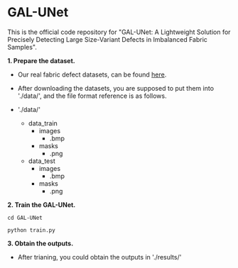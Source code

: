 # GAL-UNet
This is the official code repository for "GAL-UNet: A Lightweight Solution for Precisely Detecting Large Size-Variant Defects in Imbalanced Fabric Samples".

**1. Prepare the dataset.**

- Our real fabric defect datasets, can be found [here](https://pan.baidu.com/s/1TVPcnBtS_1hciz5GpxNRdw?pwd=b3ap).

- After downloading the datasets, you are supposed to put them into './data/', and the file format reference is as follows.

- './data/'
  - data_train
    - images
      - .bmp
    - masks
      - .png
  - data_test
    - images
      - .bmp
    - masks
      - .png

**2. Train the GAL-UNet.**
```
cd GAL-UNet
```
```
python train.py
```

**3. Obtain the outputs.**
- After trianing, you could obtain the outputs in './results/'
